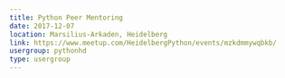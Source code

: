 ```yaml
---
title: Python Peer Mentoring
date: 2017-12-07
location: Marsilius-Arkaden, Heidelberg
link: https://www.meetup.com/HeidelbergPython/events/mzkdmmywqbkb/
usergroup: pythonhd
type: usergroup
---
```

